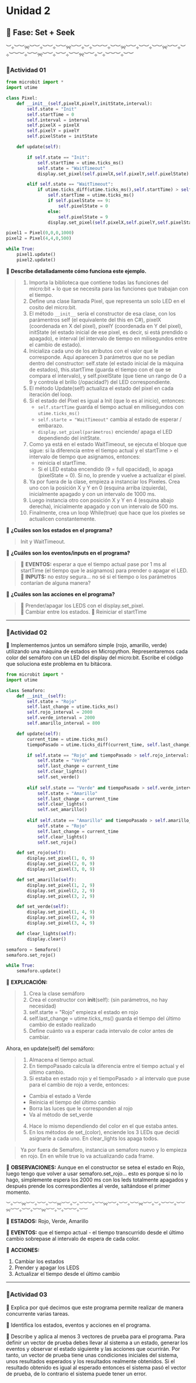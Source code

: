 # Unidad 2

## 🔎 Fase: Set + Seek
︶⊹︶︶୨୧︶︶⊹︶︶⊹︶︶୨୧︶︶⊹︶⊹︶︶︶⊹︶︶୨୧︶︶⊹︶︶⊹︶︶୨୧︶︶⊹︶⊹︶︶︶⊹︶︶୨୧︶︶⊹︶︶⊹︶︶୨୧︶︶⊹︶⊹︶︶︶⊹︶︶
### 📝Actividad 01  
```program.py
from microbit import *
import utime

class Pixel:
    def __init__(self,pixelX,pixelY,initState,interval):
        self.state = "Init"
        self.startTime = 0
        self.interval = interval
        self.pixelX = pixelX
        self.pixelY = pixelY
        self.pixelState = initState

    def update(self):

        if self.state == "Init":
            self.startTime = utime.ticks_ms()
            self.state = "WaitTimeout"
            display.set_pixel(self.pixelX,self.pixelY,self.pixelState)

        elif self.state == "WaitTimeout":
            if utime.ticks_diff(utime.ticks_ms(),self.startTime) > self.interval:
                self.startTime = utime.ticks_ms()
                if self.pixelState == 9:
                    self.pixelState = 0
                else:
                    self.pixelState = 9
                display.set_pixel(self.pixelX,self.pixelY,self.pixelState)

pixel1 = Pixel(0,0,0,1000)
pixel2 = Pixel(4,4,0,500)

while True:
    pixel1.update()
    pixel2.update()
```
  
🌱 **Describe detalladamente cómo funciona este ejemplo.**  
> 1. Importa la biblioteca que contiene todas las funciones del micro:bit + lo que se necesita para las funciones que trabajan con el tiempo.  
> 2. Define una clase llamada Pixel, que representa un solo LED en el cosito del micro:bit.  
> 3. El método `__init__` sería el constructor de esa clase, con los parámentros self (el equivalente del this en C#), pixelX (coordenada en X del pixel), pixelY (coordenada en Y del pixel), initState (el estado inicial de ese pixel, es decir, si está prendido o apagado), e interval (el intervalo de tiempo en milisegundos entre el cambio de estado).  
> 4. Inicializa cada uno de los atributos con el valor que le corresponde. Aquí aparecen 3 parámetros que no se pedían dentro del constructor: self.state (el estado inicial de la máquina de estados), this.startTime (guarda el tiempo con el que se compara el intervalo), y self.pixelState (que tiene un rango de 0 a 9 y controla el brillo (/opacidad?) del LED correspondiente.  
> 5. El método Update(self) actualiza el estado del pixel en cada iteración del loop.  
> 6. Si el estado del Pixel es igual a Init (que lo es al inicio), entonces:  
>    - `self.startTime` guarda el tiempo actual en milisegundos con `utime.ticks_ms()`  
>    - `self.starte = "WaitTimeout"` cambia al estado de esperar / embarazo.  
>    - `display.set_pixel(parámetros)` enciende/ apaga el LED dependiendo del initState.  
> 7. Como ya está en el estado WaitTimeout, se ejecuta el bloque que sigue: si la diferencia entre el tiempo actual y el startTime > el intervalo de tiempo que asignamos, entonces:   
>    - reinicia el startTime.  
>    - Si el LED estaba encendido (9 = full opacidad), lo apaga (pixelState = 0). Si no, lo prende y vuelve a actualizar el pixel.  
> 8. Ya por fuera de la clase, empieza a instanciar los Pixeles. Crea uno con la posición X y Y en 0 (esquina arriba izquierda), inicialmente apagado y con un intervalo de 1000 ms.  
> 9. Luego instancia otro con posición X y Y en 4 (esquina abajo derecha), inicialmente apagado y con un intervalo de 500 ms.  
> 10. Finalmente, crea un loop While(true) que hace que los pixeles se actualicen constantemente.  
  
🌿 **¿Cuáles son los estados en el programa?**  
> Init y WaitTimeout.  
  
🌼 **¿Cuáles son los eventos/inputs en el programa?**  
> 🍃 **EVENTOS:** esperar a que el tiempo actual pase por 1 ms al startTime (el tiempo que le asignamos) para prender o apagar el LED.  
> 🍂 **INPUTS:** no estoy segura... no sé si el tiempo o los parámetros contarían de alguna manera?
  
🌻 **¿Cuáles son las acciones en el programa?**  
> 🍃 Prender/apagar los LEDS con el display.set_pixel.  
> 🍂 Cambiar entre los estados.
> 🍁 Reiniciar el startTime 

___
### 📝Actividad 02  
🌱 Implementemos juntos un semáforo simple (rojo, amarillo, verde) utilizando una máquina de estados en Micropython. Representaremos cada color del semáforo con un LED del display del micro:bit. Escribe el código que soluciona este problema en tu bitácora.
```semaforo.py
from microbit import *
import utime

class Semaforo:
    def __init__(self):
        self.state = "Rojo"
        self.last_change = utime.ticks_ms()
        self.rojo_interval = 2000  
        self.verde_interval = 2000  
        self.amarillo_interval = 800  

    def update(self):
        current_time = utime.ticks_ms()
        tiempoPasado = utime.ticks_diff(current_time, self.last_change)

        if self.state == "Rojo" and tiempoPasado > self.rojo_interval:
            self.state = "Verde"
            self.last_change = current_time
            self.clear_lights()
            self.set_verde()
            
        elif self.state == "Verde" and tiempoPasado > self.verde_interval:
            self.state = "Amarillo"
            self.last_change = current_time
            self.clear_lights()
            self.set_amarillo()
            
        elif self.state == "Amarillo" and tiempoPasado > self.amarillo_interval:
            self.state = "Rojo"
            self.last_change = current_time
            self.clear_lights()
            self.set_rojo()

    def set_rojo(self):
        display.set_pixel(1, 0, 9)
        display.set_pixel(2, 0, 9)
        display.set_pixel(3, 0, 9)

    def set_amarillo(self):
        display.set_pixel(1, 2, 9)
        display.set_pixel(2, 2, 9)
        display.set_pixel(3, 2, 9)

    def set_verde(self):
        display.set_pixel(1, 4, 9)
        display.set_pixel(2, 4, 9)
        display.set_pixel(3, 4, 9)

    def clear_lights(self):
        display.clear()

semaforo = Semaforo()
semaforo.set_rojo()

while True:
    semaforo.update()
```
  
🌱 **EXPLICACIÓN:**  
> 1. Crea la clase semáforo  
> 2. Crea el constructor con __init__(self): (sin parámetros, no hay necesidad)  
> 3. self.starte = "Rojo" empieza el estado en rojo  
> 4. self.last_change = utime.ticks_ms() guarda el tiempo del último cambio de estado realizado  
> 5. Define cuánto va a esperar cada intervalo de color antes de cambiar.  

Ahora, en update(self) del semáforo:  
> 1. Almacena el tiempo actual.  
> 2. En tiempoPasado calcula la diferencia entre el tiempo actual y el último cambio.   
> 3. Si estaba en estado rojo y el tiempoPasado > al intervalo que puse para el cambio de rojo a verde, entonces:  
>   - Cambia el estado a Verde  
>   - Reinicia el tiempo del último cambio  
>   - Borra las luces que le corresponden al rojo  
>   - Va al método de set_verde  
> 4. Hace lo mismo dependiendo del color en el que estaba antes.  
> 5. En los métodos de set_(color), enciende los 3 LEDs que decidí asignarle a cada uno. En clear_lights los apaga todos.  

> Ya por fuera de Semaforo, instancia un semaforo nuevo y lo empieza en rojo. En en while true lo va actualizando cada frame.  
  
🌿 **OBSERVACIONES:** Aunque en el constructor se setea el estado en Rojo, luego tengo que volver a usar semaforo.set_rojo... esto es porque si no lo hago, simplemente espera los 2000 ms con los leds totalmente apagados y después prende los correspondientes al verde, saltándose el primer momento.   
  
`︶⊹︶︶୨୧︶︶⊹︶︶⊹︶︶୨୧︶︶⊹︶⊹︶︶︶⊹︶︶୨୧︶︶⊹︶︶⊹︶︶୨୧︶︶⊹︶⊹︶︶︶⊹︶︶୨୧︶︶⊹︶︶⊹︶︶୨୧︶︶⊹︶⊹︶︶︶⊹︶︶`
  
🍃 **ESTADOS:** Rojo, Verde, Amarillo  
  
🍂 **EVENTOS:** que el tiempo actual - el tiempo transcurrido desde el último cambio sobrepase al intervalo de espera de cada color.  
  
🍁 **ACCIONES:**  
1. Cambiar los estados  
2. Prender y apagar los LEDS  
3. Actualizar el tiempo desde el último cambio  

  
___
### 📝Actividad 03  
🌱 Explica por qué decimos que este programa permite realizar de manera concurrente varias tareas.  
> 

🌿 Identifica los estados, eventos y acciones en el programa.  
>

🌼 Describe y aplica al menos 3 vectores de prueba para el programa. Para definir un vector de prueba debes llevar al sistema a un estado, generar los eventos y observar el estado siguiente y las acciones que ocurrirán. Por tanto, un vector de prueba tiene unas condiciones iniciales del sistema, unos resultados esperados y los resultados realmente obtenidos. Si el resultado obtenido es igual al esperado entonces el sistema pasó el vector de prueba, de lo contrario el sistema puede tener un error.  
>
